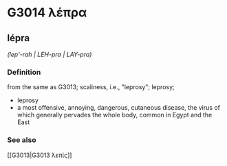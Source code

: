 # G3014 λέπρα

## lépra

_(lep'-rah | LEH-pra | LAY-pra)_

### Definition

from the same as G3013; scaliness, i.e., "leprosy"; leprosy; 

- leprosy
- a most offensive, annoying, dangerous, cutaneous disease, the virus of which generally pervades the whole body, common in Egypt and the East

### See also

[[G3013|G3013 λεπίς]]
